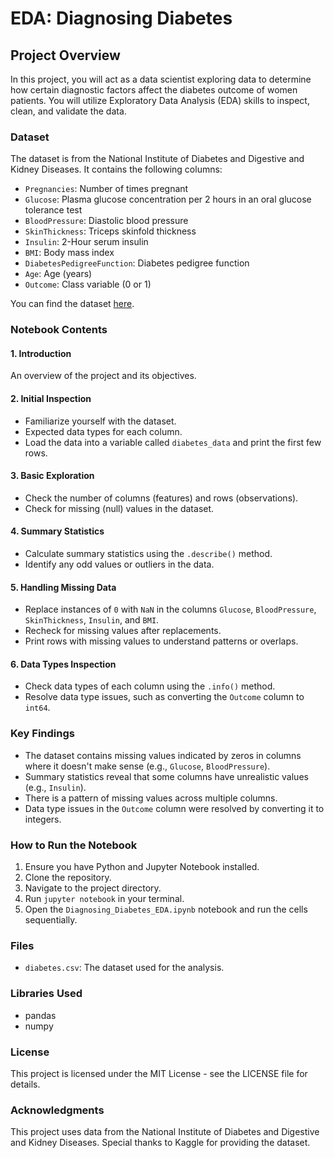# EDA: Diagnosing Diabetes

## Project Overview
In this project, you will act as a data scientist exploring data to determine how certain diagnostic factors affect the diabetes outcome of women patients. You will utilize Exploratory Data Analysis (EDA) skills to inspect, clean, and validate the data.

### Dataset
The dataset is from the National Institute of Diabetes and Digestive and Kidney Diseases. It contains the following columns:

- `Pregnancies`: Number of times pregnant
- `Glucose`: Plasma glucose concentration per 2 hours in an oral glucose tolerance test
- `BloodPressure`: Diastolic blood pressure
- `SkinThickness`: Triceps skinfold thickness
- `Insulin`: 2-Hour serum insulin
- `BMI`: Body mass index
- `DiabetesPedigreeFunction`: Diabetes pedigree function
- `Age`: Age (years)
- `Outcome`: Class variable (0 or 1)

You can find the dataset [here](https://www.kaggle.com/uciml/pima-indians-diabetes-database).

### Notebook Contents

#### 1. Introduction
An overview of the project and its objectives.

#### 2. Initial Inspection
- Familiarize yourself with the dataset.
- Expected data types for each column.
- Load the data into a variable called `diabetes_data` and print the first few rows.

#### 3. Basic Exploration
- Check the number of columns (features) and rows (observations).
- Check for missing (null) values in the dataset.

#### 4. Summary Statistics
- Calculate summary statistics using the `.describe()` method.
- Identify any odd values or outliers in the data.

#### 5. Handling Missing Data
- Replace instances of `0` with `NaN` in the columns `Glucose`, `BloodPressure`, `SkinThickness`, `Insulin`, and `BMI`.
- Recheck for missing values after replacements.
- Print rows with missing values to understand patterns or overlaps.

#### 6. Data Types Inspection
- Check data types of each column using the `.info()` method.
- Resolve data type issues, such as converting the `Outcome` column to `int64`.

### Key Findings
- The dataset contains missing values indicated by zeros in columns where it doesn't make sense (e.g., `Glucose`, `BloodPressure`).
- Summary statistics reveal that some columns have unrealistic values (e.g., `Insulin`).
- There is a pattern of missing values across multiple columns.
- Data type issues in the `Outcome` column were resolved by converting it to integers.

### How to Run the Notebook
1. Ensure you have Python and Jupyter Notebook installed.
2. Clone the repository.
3. Navigate to the project directory.
4. Run `jupyter notebook` in your terminal.
5. Open the `Diagnosing_Diabetes_EDA.ipynb` notebook and run the cells sequentially.

### Files
- `diabetes.csv`: The dataset used for the analysis.

### Libraries Used
- pandas
- numpy

### License
This project is licensed under the MIT License - see the LICENSE file for details.

### Acknowledgments
This project uses data from the National Institute of Diabetes and Digestive and Kidney Diseases. Special thanks to Kaggle for providing the dataset.